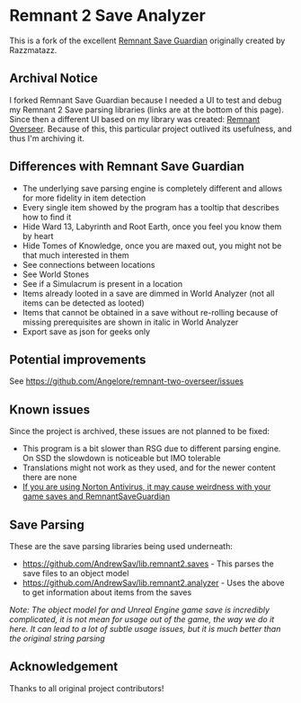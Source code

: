 # Remnant 2 Save Analyzer

This is a fork of the excellent [Remnant Save Guardian](https://github.com/Razzmatazzz/RemnantSaveGuardian) originally created by Razzmatazz.

## Archival Notice

I forked Remnant Save Guardian because I needed a UI to test and debug my Remnant 2 Save parsing libraries (links are at the bottom of this page). Since then a different UI based on my library was created: [Remnant Overseer](https://github.com/Angelore/remnant-two-overseer). Because of this, this particular project outlived its usefulness, and thus I'm archiving it.

## Differences with Remnant Save Guardian

- The underlying save parsing engine is completely different and allows for more fidelity in item detection
- Every single item showed by the program has a tooltip that describes how to find it
- Hide Ward 13, Labyrinth and Root Earth, once you feel you know them by heart
- Hide Tomes of Knowledge, once you are maxed out, you might not be that much interested in them
- See connections between locations
- See World Stones
- See if a Simulacrum is present in a location
- Items already looted in a save are dimmed in World Analyzer (not all items can be detected as looted)
- Items that cannot be obtained in a save without re-rolling because of missing prerequisites are shown in italic in World Analyzer
- Export save as json for geeks only


## Potential improvements

See <https://github.com/Angelore/remnant-two-overseer/issues>

## Known issues

Since the project is archived, these issues are not planned to be fixed:

- This program is a bit slower than RSG due to different parsing engine. On SSD the slowdown is noticeable but IMO tolerable
- Translations might not work as they used, and for the newer content there are none
- [If you are using Norton Antivirus, it may cause weirdness with your game saves and RemnantSaveGuardian](https://github.com/Razzmatazzz/RemnantSaveGuardian/issues/70)

## Save Parsing

These are the save parsing libraries being used underneath:
- <https://github.com/AndrewSav/lib.remnant2.saves> - This parses the save files to an object model
- <https://github.com/AndrewSav/lib.remnant2.analyzer> - Uses the above to get information about items from the saves

*Note: The object model for and Unreal Engine game save is incredibly complicated, it is not mean for usage out of the game, the way we do it here. It can lead to a lot of subtle usage issues, but it is much better than the original string parsing*

## Acknowledgement

Thanks to all original project contributors!
